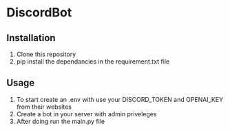 # DiscordBot

## Installation
1. Clone this repository
2. pip install the dependancies in the requirement.txt file

## Usage
1. To start create an .env with use your DISCORD_TOKEN and OPENAI_KEY from their websites
2. Create a bot in your server with admin priveleges
3. After doing run the main.py file
